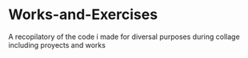 # Works-and-Exercises
A recopilatory of the code i made for diversal purposes during collage including proyects and works 
